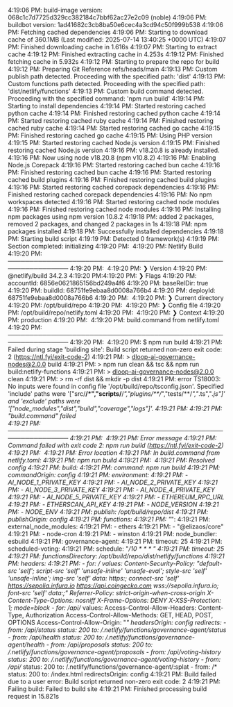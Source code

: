 4:19:06 PM: build-image version: 068c1c7d7725d329cc382184c7bbf62ac27e2c09 (noble)
4:19:06 PM: buildbot version: 1ad41682c3cb8ba50e6cec4a3cd94c50f999b538
4:19:06 PM: Fetching cached dependencies
4:19:06 PM: Starting to download cache of 360.1MB (Last modified: 2025-07-14 13:40:25 +0000 UTC)
4:19:07 PM: Finished downloading cache in 1.616s
4:19:07 PM: Starting to extract cache
4:19:12 PM: Finished extracting cache in 4.253s
4:19:12 PM: Finished fetching cache in 5.932s
4:19:12 PM: Starting to prepare the repo for build
4:19:12 PM: Preparing Git Reference refs/heads/main
4:19:13 PM: Custom publish path detected. Proceeding with the specified path: 'dist'
4:19:13 PM: Custom functions path detected. Proceeding with the specified path: 'dist/netlify/functions'
4:19:13 PM: Custom build command detected. Proceeding with the specified command: 'npm run build'
4:19:14 PM: Starting to install dependencies
4:19:14 PM: Started restoring cached python cache
4:19:14 PM: Finished restoring cached python cache
4:19:14 PM: Started restoring cached ruby cache
4:19:14 PM: Finished restoring cached ruby cache
4:19:14 PM: Started restoring cached go cache
4:19:15 PM: Finished restoring cached go cache
4:19:15 PM: Using PHP version
4:19:15 PM: Started restoring cached Node.js version
4:19:15 PM: Finished restoring cached Node.js version
4:19:16 PM: v18.20.8 is already installed.
4:19:16 PM: Now using node v18.20.8 (npm v10.8.2)
4:19:16 PM: Enabling Node.js Corepack
4:19:16 PM: Started restoring cached bun cache
4:19:16 PM: Finished restoring cached bun cache
4:19:16 PM: Started restoring cached build plugins
4:19:16 PM: Finished restoring cached build plugins
4:19:16 PM: Started restoring cached corepack dependencies
4:19:16 PM: Finished restoring cached corepack dependencies
4:19:16 PM: No npm workspaces detected
4:19:16 PM: Started restoring cached node modules
4:19:16 PM: Finished restoring cached node modules
4:19:16 PM: Installing npm packages using npm version 10.8.2
4:19:18 PM: added 2 packages, removed 2 packages, and changed 2 packages in 1s
4:19:18 PM: npm packages installed
4:19:18 PM: Successfully installed dependencies
4:19:18 PM: Starting build script
4:19:19 PM: Detected 0 framework(s)
4:19:19 PM: Section completed: initializing
4:19:20 PM: ​
4:19:20 PM: Netlify Build                                                 
4:19:20 PM: ────────────────────────────────────────────────────────────────
4:19:20 PM: ​
4:19:20 PM: ❯ Version
4:19:20 PM:   @netlify/build 34.2.3
4:19:20 PM: ​
4:19:20 PM: ❯ Flags
4:19:20 PM:   accountId: 6856e0621865156bd249a4f6
4:19:20 PM:   baseRelDir: true
4:19:20 PM:   buildId: 68751fe9ebaa8d0008a766b4
4:19:20 PM:   deployId: 68751fe9ebaa8d0008a766b6
4:19:20 PM: ​
4:19:20 PM: ❯ Current directory
4:19:20 PM:   /opt/build/repo
4:19:20 PM: ​
4:19:20 PM: ❯ Config file
4:19:20 PM:   /opt/build/repo/netlify.toml
4:19:20 PM: ​
4:19:20 PM: ❯ Context
4:19:20 PM:   production
4:19:20 PM: ​
4:19:20 PM: build.command from netlify.toml                               
4:19:20 PM: ────────────────────────────────────────────────────────────────
4:19:20 PM: ​
4:19:20 PM: $ npm run build
4:19:21 PM: Failed during stage 'building site': Build script returned non-zero exit code: 2 (https://ntl.fyi/exit-code-2)
4:19:21 PM: > dloop-ai-governance-nodes@2.0.0 build
4:19:21 PM: > npm run clean && tsc && npm run build:netlify-functions
4:19:21 PM: > dloop-ai-governance-nodes@2.0.0 clean
4:19:21 PM: > rm -rf dist && mkdir -p dist
4:19:21 PM: error TS18003: No inputs were found in config file '/opt/build/repo/tsconfig.json'. Specified 'include' paths were '["src/**/*","scripts/**/*","plugins/**/*","tests/**/*","*.ts","*.js"]' and 'exclude' paths were '["node_modules","dist","build","coverage","logs"]'.
4:19:21 PM: ​
4:19:21 PM: "build.command" failed                                        
4:19:21 PM: ────────────────────────────────────────────────────────────────
4:19:21 PM: ​
4:19:21 PM:   Error message
4:19:21 PM:   Command failed with exit code 2: npm run build (https://ntl.fyi/exit-code-2)
4:19:21 PM: ​
4:19:21 PM:   Error location
4:19:21 PM:   In build.command from netlify.toml:
4:19:21 PM:   npm run build
4:19:21 PM: ​
4:19:21 PM:   Resolved config
4:19:21 PM:   build:
4:19:21 PM:     command: npm run build
4:19:21 PM:     commandOrigin: config
4:19:21 PM:     environment:
4:19:21 PM:       - AI_NODE_1_PRIVATE_KEY
4:19:21 PM:       - AI_NODE_2_PRIVATE_KEY
4:19:21 PM:       - AI_NODE_3_PRIVATE_KEY
4:19:21 PM:       - AI_NODE_4_PRIVATE_KEY
4:19:21 PM:       - AI_NODE_5_PRIVATE_KEY
4:19:21 PM:       - ETHEREUM_RPC_URL
4:19:21 PM:       - ETHERSCAN_API_KEY
4:19:21 PM:       - NODE_VERSION
4:19:21 PM:       - NODE_ENV
4:19:21 PM:     publish: /opt/build/repo/dist
4:19:21 PM:     publishOrigin: config
4:19:21 PM:   functions:
4:19:21 PM:     "*":
4:19:21 PM:       external_node_modules:
4:19:21 PM:         - ethers
4:19:21 PM:         - "@elizaos/core"
4:19:21 PM:         - node-cron
4:19:21 PM:         - winston
4:19:21 PM:       node_bundler: esbuild
4:19:21 PM:     governance-agent:
4:19:21 PM:       timeout: 25
4:19:21 PM:     scheduled-voting:
4:19:21 PM:       schedule: "*/10 * * * *"
4:19:21 PM:       timeout: 25
4:19:21 PM:   functionsDirectory: /opt/build/repo/dist/netlify/functions
4:19:21 PM:   headers:
4:19:21 PM:     - for: /*
      values:
        Content-Security-Policy: "default-src 'self'; script-src 'self' 'unsafe-inline'
          'unsafe-eval'; style-src 'self' 'unsafe-inline'; img-src 'self' data:
          https:; connect-src 'self' https://sepolia.infura.io
          https://api.coingecko.com wss://sepolia.infura.io; font-src 'self'
          data:;"
        Referrer-Policy: strict-origin-when-cross-origin
        X-Content-Type-Options: nosniff
        X-Frame-Options: DENY
        X-XSS-Protection: 1; mode=block
    - for: /api/*
      values:
        Access-Control-Allow-Headers: Content-Type, Authorization
        Access-Control-Allow-Methods: GET, HEAD, POST, OPTIONS
        Access-Control-Allow-Origin: "*"
  headersOrigin: config
  redirects:
    - from: /api/status
      status: 200
      to: /.netlify/functions/governance-agent/status
    - from: /api/health
      status: 200
      to: /.netlify/functions/governance-agent/health
    - from: /api/proposals
      status: 200
      to: /.netlify/functions/governance-agent/proposals
    - from: /api/voting-history
      status: 200
      to: /.netlify/functions/governance-agent/voting-history
    - from: /api/*
      status: 200
      to: /.netlify/functions/governance-agent/:splat
    - from: /*
      status: 200
      to: /index.html
  redirectsOrigin: config
4:19:21 PM: Build failed due to a user error: Build script returned non-zero exit code: 2
4:19:21 PM: Failing build: Failed to build site
4:19:21 PM: Finished processing build request in 15.821s